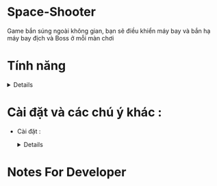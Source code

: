 # Space-Shooter

Game bắn súng ngoài không gian, bạn sẽ điều khiển máy bay và bắn hạ máy bay địch và Boss ở mỗi màn chơi

# Tính năng 
<Details> 
- Màn hình loading : 

![alt tag](https://github.com/kuqadk3/Space-Shooter/blob/master/images/space_shooter_loading.PNG)

- Menu : 

![alt tag](https://github.com/kuqadk3/Space-Shooter/blob/master/images/menu.PNG)

- Nhiều level,map cho gamer khám phá :

![alt tag](https://github.com/kuqadk3/Space-Shooter/blob/master/images/map.PNG)

- Hơn 20 loại thuyền không gian khác nhau cho bạn lựa chọn :

![alt tag](https://media.giphy.com/media/4uk0cD1yeZLMI/giphy.gif)

- Bảng xếp hạng những người chơi đạt điểm cao nhất : 

![alt tag](https://github.com/kuqadk3/Space-Shooter/blob/master/images/score_board.PNG)

- Hệ thống Shop với nhiều Items phong phú : 

![alt tag](https://github.com/kuqadk3/Space-Shooter/blob/master/images/shop_item_1.PNG)

![alt tag](https://github.com/kuqadk3/Space-Shooter/blob/master/images/shop_item_2.PNG)

- Game play đặc sắc :

![alt tag](https://github.com/kuqadk3/Space-Shooter/blob/master/images/game_play.PNG)

- Nhiều loại , level vũ khí :

![alt tag](https://github.com/kuqadk3/Space-Shooter/blob/master/images/bullet_level.PNG)

![alt tag](https://media.giphy.com/media/sq95LdI5Me3mM/giphy.gif)

- Hệ thống boss "khó nhằn" ở mỗi màn chơi :

![alt tag](https://github.com/kuqadk3/Space-Shooter/blob/master/images/boss.PNG)

- Hệ thống quái vật đa dạng,với các cách tấn công khác nhau :

![alt tag](https://github.com/kuqadk3/Space-Shooter/blob/master/images/monster.PNG)

</Details>

# Cài đặt và các chú ý khác :

- Cài đặt :

    <Details>

  - Các bạn có thể tài bộ cài ở đây : [Installer](https://github.com/kuqadk3/Space-Shooter/blob/master/Installation/Space_Shooter_Installer.exe)
  
  - Bản stand alone,không cần cài đặt : [Stand Alone](https://github.com/kuqadk3/Space-Shooter/blob/master/Installation/Space_Shooter_Installer.exe)
 
    </Details>

# Notes For Developer
